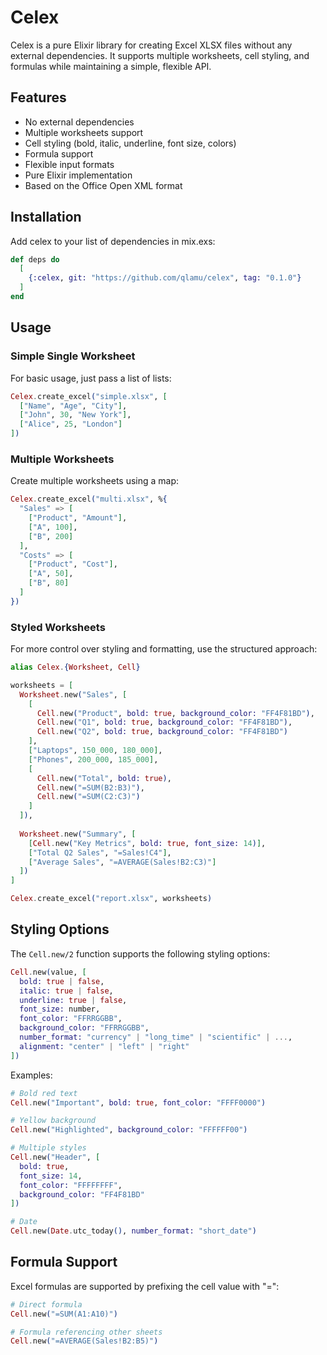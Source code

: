 # Celex

Celex is a pure Elixir library for creating Excel XLSX files without any external dependencies. It supports multiple worksheets, cell styling, and formulas while maintaining a simple, flexible API.

## Features

- No external dependencies
- Multiple worksheets support
- Cell styling (bold, italic, underline, font size, colors)
- Formula support
- Flexible input formats
- Pure Elixir implementation
- Based on the Office Open XML format

## Installation

Add celex to your list of dependencies in mix.exs:

```elixir
def deps do
  [
    {:celex, git: "https://github.com/qlamu/celex", tag: "0.1.0"}
  ]
end
```

## Usage

### Simple Single Worksheet

For basic usage, just pass a list of lists:

```elixir
Celex.create_excel("simple.xlsx", [
  ["Name", "Age", "City"],
  ["John", 30, "New York"],
  ["Alice", 25, "London"]
])
```

### Multiple Worksheets

Create multiple worksheets using a map:

```elixir
Celex.create_excel("multi.xlsx", %{
  "Sales" => [
    ["Product", "Amount"],
    ["A", 100],
    ["B", 200]
  ],
  "Costs" => [
    ["Product", "Cost"],
    ["A", 50],
    ["B", 80]
  ]
})
```

### Styled Worksheets

For more control over styling and formatting, use the structured approach:

```elixir
alias Celex.{Worksheet, Cell}

worksheets = [
  Worksheet.new("Sales", [
    [
      Cell.new("Product", bold: true, background_color: "FF4F81BD"),
      Cell.new("Q1", bold: true, background_color: "FF4F81BD"),
      Cell.new("Q2", bold: true, background_color: "FF4F81BD")
    ],
    ["Laptops", 150_000, 180_000],
    ["Phones", 200_000, 185_000],
    [
      Cell.new("Total", bold: true),
      Cell.new("=SUM(B2:B3)"),
      Cell.new("=SUM(C2:C3)")
    ]
  ]),
  
  Worksheet.new("Summary", [
    [Cell.new("Key Metrics", bold: true, font_size: 14)],
    ["Total Q2 Sales", "=Sales!C4"],
    ["Average Sales", "=AVERAGE(Sales!B2:C3)"]
  ])
]

Celex.create_excel("report.xlsx", worksheets)
```

## Styling Options

The `Cell.new/2` function supports the following styling options:

```elixir
Cell.new(value, [
  bold: true | false,
  italic: true | false,
  underline: true | false,
  font_size: number,
  font_color: "FFRRGGBB",
  background_color: "FFRRGGBB",
  number_format: "currency" | "long_time" | "scientific" | ...,
  alignment: "center" | "left" | "right"
])
```

Examples:

```elixir
# Bold red text
Cell.new("Important", bold: true, font_color: "FFFF0000")

# Yellow background
Cell.new("Highlighted", background_color: "FFFFFF00")

# Multiple styles
Cell.new("Header", [
  bold: true,
  font_size: 14,
  font_color: "FFFFFFFF",
  background_color: "FF4F81BD"
])

# Date
Cell.new(Date.utc_today(), number_format: "short_date")
```

## Formula Support

Excel formulas are supported by prefixing the cell value with "=":

```elixir
# Direct formula
Cell.new("=SUM(A1:A10)")

# Formula referencing other sheets
Cell.new("=AVERAGE(Sales!B2:B5)")
```